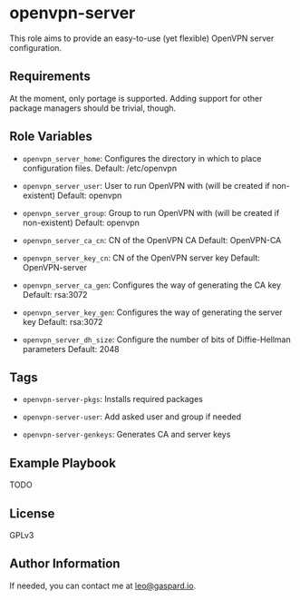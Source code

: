 openvpn-server
==============

This role aims to provide an easy-to-use (yet flexible) OpenVPN server
configuration.

Requirements
------------

At the moment, only portage is supported. Adding support for other package
managers should be trivial, though.

Role Variables
--------------

* `openvpn_server_home`: Configures the directory in which to place configuration files.
Default: /etc/openvpn

* `openvpn_server_user`: User to run OpenVPN with (will be created if non-existent)
Default: openvpn

* `openvpn_server_group`: Group to run OpenVPN with (will be created if non-existent)
Default: openvpn

* `openvpn_server_ca_cn`: CN of the OpenVPN CA
Default: OpenVPN-CA

* `openvpn_server_key_cn`: CN of the OpenVPN server key
Default: OpenVPN-server

* `openvpn_server_ca_gen`: Configures the way of generating the CA key
Default: rsa:3072

* `openvpn_server_key_gen`: Configures the way of generating the server key
Default: rsa:3072

* `openvpn_server_dh_size`: Configure the number of bits of Diffie-Hellman parameters
Default: 2048

Tags
----

* `openvpn-server-pkgs`: Installs required packages

* `openvpn-server-user`: Add asked user and group if needed

* `openvpn-server-genkeys`: Generates CA and server keys

Example Playbook
----------------

TODO

License
-------

GPLv3

Author Information
------------------

If needed, you can contact me at <leo@gaspard.io>.
